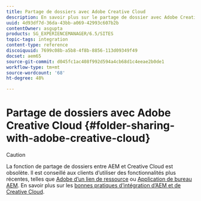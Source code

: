 ```yaml
---
title: Partage de dossiers avec Adobe Creative Cloud
description: En savoir plus sur le partage de dossier avec Adobe Creative Cloud
uuid: 4d93df7d-36da-43bb-a069-42993c607b2b
contentOwner: asgupta
products: SG_EXPERIENCEMANAGER/6.5/SITES
topic-tags: integration
content-type: reference
discoiquuid: 7699c08b-a5b8-4f8b-8856-113d09349f49
docset: aem65
source-git-commit: d045fc1ac408f992d594a4cb68d1c4eeae2b0de1
workflow-type: tm+mt
source-wordcount: '68'
ht-degree: 48%

---
```



# Partage de dossiers avec Adobe Creative Cloud {#folder-sharing-with-adobe-creative-cloud}

>[!CAUTION]
>
>La fonction de partage de dossiers entre AEM et Creative Cloud est obsolète. Il est conseillé aux clients d’utiliser des fonctionnalités plus récentes, telles que [Adobe d’un lien de ressource](https://helpx.adobe.com/fr/enterprise/using/adobe-asset-link.html) ou [Application de bureau AEM](https://experienceleague.adobe.com/docs/experience-manager-desktop-app/using/using.html?lang=fr). En savoir plus sur les [bonnes pratiques d’intégration d’AEM et de Creative Cloud](/help/assets/aem-cc-integration-best-practices.md).

<!-- TBD: This article is removed from TOC and is not published. The functionality does not exist.

Adobe Experience Manager (AEM) Assets lets you share folders containing assets with Adobe Creative Cloud users. For details on how to configure Adobe Marketing Cloud to let you share assets with Adobe Creative Cloud, see [Configuring Assets-Creative Cloud integration](/help/sites-administering/configure-assets-cc-integration.md).

1. In the Assets console, select a folder to share with Creative Cloud.

   ![chlimage_1-139](assets/chlimage_1-139.png)

1. From the toolbar, click **Share**.

   ![chlimage_1-140](assets/chlimage_1-140.png)

1. From the list, select the **Adobe Creative Cloud** option.

   ![chlimage_1-141](assets/chlimage_1-141.png)

1. In the **Creative Cloud Sharing** page, add the user to share the folder with and then click **Save**.

   ![chlimage_1-142](assets/chlimage_1-142.png)

1. Click **Ok** to close the confirmation message.
1. Log on to Creative Cloud with the credentials of the user you shared the folder with. The shared folder is available in Creative Cloud.
-->
